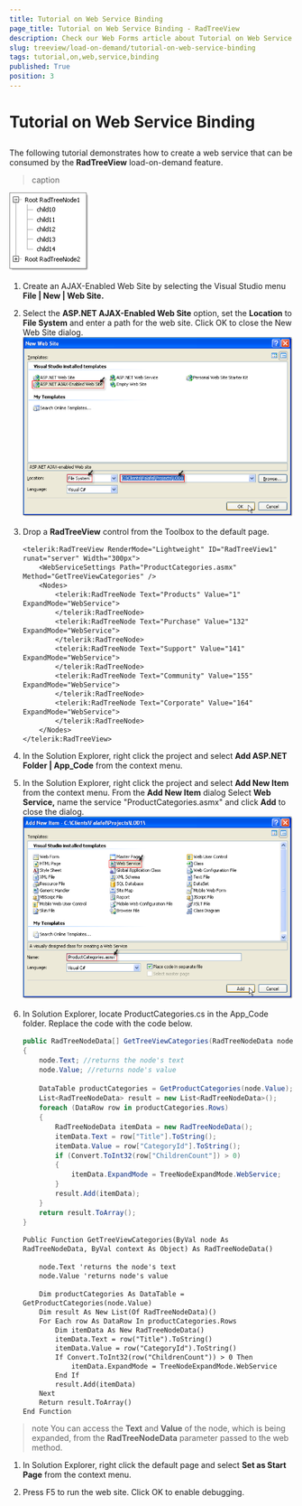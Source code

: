 ```yaml
---
title: Tutorial on Web Service Binding
page_title: Tutorial on Web Service Binding - RadTreeView
description: Check our Web Forms article about Tutorial on Web Service Binding.
slug: treeview/load-on-demand/tutorial-on-web-service-binding
tags: tutorial,on,web,service,binding
published: True
position: 3
---
```


# Tutorial on Web Service Binding



## 

The following tutorial demonstrates how to create a web service that can be consumed by the **RadTreeView** load-on-demand feature.


>caption 

![RadTreeView Web Service Tutorial](images/treeview_loadondemandwebservicetut03.png)

1. Create an AJAX-Enabled Web Site by selecting the Visual Studio menu **File | New | Web Site.**

1. Select the **ASP.NET AJAX-Enabled Web Site** option, set the **Location** to **File System** and enter a path for the web site. Click OK to close the New Web Site dialog.
![RadTreeView Web Service Tutorial](images/treeview_loadondemandwebservicetut01.png)

1. Drop a **RadTreeView** control from the Toolbox to the default page.
	````ASPNET
    <telerik:RadTreeView RenderMode="Lightweight" ID="RadTreeView1" runat="server" Width="300px">
        <WebServiceSettings Path="ProductCategories.asmx" Method="GetTreeViewCategories" />
        <Nodes>
            <telerik:RadTreeNode Text="Products" Value="1" ExpandMode="WebService">
            </telerik:RadTreeNode>
            <telerik:RadTreeNode Text="Purchase" Value="132" ExpandMode="WebService">
            </telerik:RadTreeNode>
            <telerik:RadTreeNode Text="Support" Value="141" ExpandMode="WebService">
            </telerik:RadTreeNode>
            <telerik:RadTreeNode Text="Community" Value="155" ExpandMode="WebService">
            </telerik:RadTreeNode>
            <telerik:RadTreeNode Text="Corporate" Value="164" ExpandMode="WebService">
            </telerik:RadTreeNode>
        </Nodes>
    </telerik:RadTreeView>
    ````


1. In the Solution Explorer, right click the project and select **Add ASP.NET Folder | App_Code** from the context menu.

1. In the Solution Explorer, right click the project and select **Add New Item** from the context menu. From the **Add New Item** dialog Select **Web Service,** name the service "ProductCategories.asmx" and click **Add** to close the dialog.
![RadTreeView Web Service Tutorial](images/treeview_loadondemandwebservicetut02.png)

1. In Solution Explorer, locate ProductCategories.cs in the App_Code folder. Replace the code with the code below.
	````C#
    public RadTreeNodeData[] GetTreeViewCategories(RadTreeNodeData node, object context)
    {
    	node.Text; //returns the node's text
        node.Value; //returns node's value

    	DataTable productCategories = GetProductCategories(node.Value);
        List<RadTreeNodeData> result = new List<RadTreeNodeData>();
        foreach (DataRow row in productCategories.Rows)
        {
            RadTreeNodeData itemData = new RadTreeNodeData(); 
            itemData.Text = row["Title"].ToString(); 
            itemData.Value = row["CategoryId"].ToString();
            if (Convert.ToInt32(row["ChildrenCount"]) > 0) 
            { 
                itemData.ExpandMode = TreeNodeExpandMode.WebService; 
            }
            result.Add(itemData);
        }
        return result.ToArray();
    }
    ````
	````VB.NET
    Public Function GetTreeViewCategories(ByVal node As RadTreeNodeData, ByVal context As Object) As RadTreeNodeData()
    
    	node.Text 'returns the node's text
    	node.Value 'returns node's value
    
        Dim productCategories As DataTable = GetProductCategories(node.Value)
        Dim result As New List(Of RadTreeNodeData)()
        For Each row As DataRow In productCategories.Rows
            Dim itemData As New RadTreeNodeData()
            itemData.Text = row("Title").ToString()
            itemData.Value = row("CategoryId").ToString()
            If Convert.ToInt32(row("ChildrenCount")) > 0 Then
                itemData.ExpandMode = TreeNodeExpandMode.WebService
            End If
            result.Add(itemData)
        Next
        Return result.ToArray()
    End Function
    ````


>note You can access the **Text** and **Value** of the node, which is being expanded, from the **RadTreeNodeData** parameter passed to the web method.
>

1. In Solution Explorer, right click the default page and select **Set as Start Page** from the context menu.

1. Press F5 to run the web site. Click OK to enable debugging.
